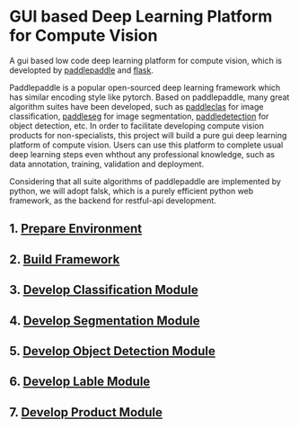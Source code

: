 # GUI based Deep Learning Platform for Compute Vision 

A gui based low code deep learning platform for compute vision, which is developted by [paddlepaddle](https://github.com/PaddlePaddle/Paddle) and [flask](https://flask.palletsprojects.com/).

Paddlepaddle is a popular open-sourced deep learning framework which has similar encoding style like pytorch. Based on paddlepaddle, many great algorithm suites have been developed, such as [paddleclas](https://github.com/PaddlePaddle/PaddleClas) for image classification, [paddleseg](https://github.com/PaddlePaddle/PaddleSeg) for image segmentation, [paddledetection](https://github.com/PaddlePaddle/PaddleDetection) for object detection, etc. In order to facilitate developing compute vision products for non-specialists, this project will build a pure gui deep learning platform of compute vision. Users can use this platform to complete usual deep learning steps even whthout any professional knowledge, such as data annotation, training, validation and deployment.

Considering that all suite algorithms of paddlepaddle are implemented by python, we will adopt falsk, which is a purely efficient python web framework, as the backend for restful-api development. 


## 1. [Prepare Environment](./doc/PrepareEnvironment.md)

## 2. [Build Framework](./doc/2.md)

## 3. [Develop Classification Module](./doc/3.md)

## 4. [Develop Segmentation Module](./doc/4.md)

## 5. [Develop Object Detection Module](./doc/5.md)

## 6. [Develop Lable Module](./doc/6.md)

## 7. [Develop Product Module](./doc/7.md)
